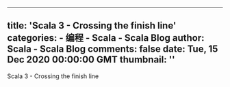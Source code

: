 
---
title: 'Scala 3 - Crossing the finish line'
categories: 
    - 编程
    - Scala - Scala Blog
author: Scala - Scala Blog
comments: false
date: Tue, 15 Dec 2020 00:00:00 GMT
thumbnail: ''
---

<div>   
Scala 3 - Crossing the finish line  
</div>
            
